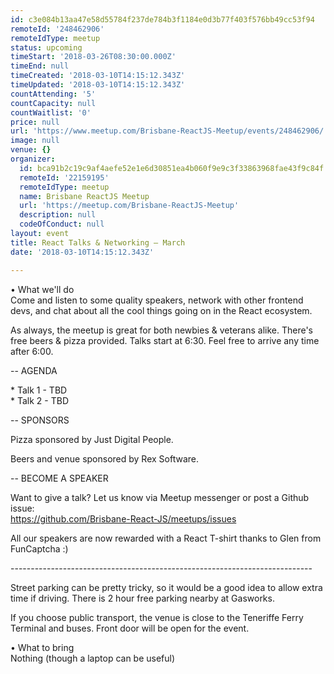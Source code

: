 ```yaml
---
id: c3e084b13aa47e58d55784f237de784b3f1184e0d3b77f403f576bb49cc53f94
remoteId: '248462906'
remoteIdType: meetup
status: upcoming
timeStart: '2018-03-26T08:30:00.000Z'
timeEnd: null
timeCreated: '2018-03-10T14:15:12.343Z'
timeUpdated: '2018-03-10T14:15:12.343Z'
countAttending: '5'
countCapacity: null
countWaitlist: '0'
price: null
url: 'https://www.meetup.com/Brisbane-ReactJS-Meetup/events/248462906/'
image: null
venue: {}
organizer:
  id: bca91b2c19c9af4aefe52e1e6d30851ea4b060f9e9c3f33863968fae43f9c84f
  remoteId: '22159195'
  remoteIdType: meetup
  name: Brisbane ReactJS Meetup
  url: 'https://meetup.com/Brisbane-ReactJS-Meetup'
  description: null
  codeOfConduct: null
layout: event
title: React Talks & Networking — March
date: '2018-03-10T14:15:12.343Z'

---
```

<p>• What we'll do<br/>Come and listen to some quality speakers, network with other frontend devs, and chat about all the cool things going on in the React ecosystem.</p> <p>As always, the meetup is great for both newbies &amp; veterans alike. There's free beers &amp; pizza provided. Talks start at 6:30. Feel free to arrive any time after 6:00.</p> <p>-- AGENDA</p> <p>* Talk 1 - TBD<br/>* Talk 2 - TBD</p> <p>-- SPONSORS</p> <p>Pizza sponsored by Just Digital People.</p> <p>Beers and venue sponsored by Rex Software.</p> <p>-- BECOME A SPEAKER</p> <p>Want to give a talk? Let us know via Meetup messenger or post a Github issue:<br/><a href="https://github.com/Brisbane-React-JS/meetups/issues" class="linkified">https://github.com/Brisbane-React-JS/meetups/issues</a></p> <p>All our speakers are now rewarded with a React T-shirt thanks to Glen from FunCaptcha :)</p> <p>---------------------------------------------------------------------------</p> <p>Street parking can be pretty tricky, so it would be a good idea to allow extra time if driving. There is 2 hour free parking nearby at Gasworks.</p> <p>If you choose public transport, the venue is close to the Teneriffe Ferry Terminal and buses. Front door will be open for the event.</p> <p>• What to bring<br/>Nothing (though a laptop can be useful)</p>
